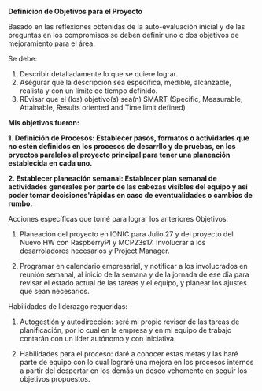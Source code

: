 **Definicion de Objetivos para el Proyecto**

Basado en las reflexiones obtenidas de la auto-evaluación inicial y de las preguntas en los compromisos se deben definir uno o dos objetivos de mejoramiento para el área.

Se debe:
1. Describir detalladamente lo que se quiere lograr.
2. Asegurar que la descripción sea específica, medible, alcanzable, realista y con un límite de tiempo definido.
3. REvisar que el (los) objetivo(s) sea(n) SMART (Specific, Measurable, Attainable, Results oriented and Time limit defined)

**Mis objetivos fueron:**

**1. Definición de Procesos: Establecer pasos, formatos o actividades que no estén definidos en los procesos de desarrllo y de pruebas, en los pryectos paralelos al proyecto principal para tener una planeación establecida en cada uno.**

**2. Establecer planeación semanal: Establecer plan semanal de actividades generales por parte de las cabezas visibles del equipo y así poder tomar decisiones'rápidas en caso de eventualidades o cambios de rumbo.**

Acciones específicas que tomé para lograr los anteriores Objetivos:

1. Planeación del proyecto en IONIC para Julio 27 y del proyecto del Nuevo HW con RaspberryPI y MCP23s17.  Involucrar a los desarroladores necesarios y Project Manager.

2. Programar en calendario empresarial, y notificar a los involucrados en reunión semanal, al inicio de la semana y de la jornada de ese día para revisar el estado actual de las tareas y el equipo, y planear los ajustes que sean necesarios.

Habilidades de liderazgo requeridas:

1. Autogestión y autodirección: seré mi propio revisor de las tareas de planificación, por lo cual en la empresa y en mi equipo de trabajo contarán con un líder autónomo y con iniciativa.

2. Habilidades para el proceso: daré a conocer estas metas y las haré parte de equipo con lo cual lograré una mejora en los procesos internos a partir del despertar en los demás un deseo vehemente en seguir los objetivos propuestos.
